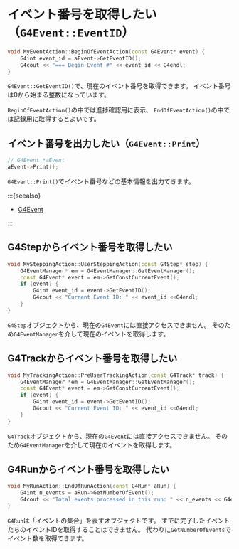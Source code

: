 # イベント番号を取得したい（``G4Event::EventID``）

```cpp
void MyEventAction::BeginOfEventAction(const G4Event* event) {
    G4int event_id = aEvent->GetEventID();
    G4cout << "=== Begin Event #" << event_id << G4endl;
}
```

`G4Event::GetEventID()`で、現在のイベント番号を取得できます。
イベント番号は0から始まる整数になっています。

`BeginOfEventAction()`の中では進捗確認用に表示、
`EndOfEventAction()`の中では記録用に取得するとよいです。

## イベント番号を出力したい（``G4Event::Print``）

```cpp
// G4Event *aEvent
aEvent->Print();
```

`G4Event::Print()`でイベント番号などの基本情報を出力できます。

:::{seealso}

- [G4Event](https://geant4.kek.jp/Reference/11.2.0/classG4Event.html)

:::

## G4Stepからイベント番号を取得したい

```cpp
void MySteppingAction::UserSteppingAction(const G4Step* step) {
    G4EventManager* em = G4EventManager::GetEventManager();
    const G4Event* event = em->GetConstCurrentEvent();
    if (event) {
        G4int event_id = event->GetEventID();
        G4cout << "Current Event ID: " << event_id <<G4endl;
    }
}
```

`G4Step`オブジェクトから、現在の`G4Event`には直接アクセスできません。
そのため`G4EventManager`を介して現在のイベントを取得します。

## G4Trackからイベント番号を取得したい

```cpp
void MyTrackingAction::PreUserTrackingAction(const G4Track* track) {
    G4EventManager *em = G4EventManager::GetEventManager();
    const G4Event* event = em->GetConstCurrentEvent();
    if (event) {
        G4int event_id = event->GetEventID();
        G4cout << "Current Event ID: " << event_id <<G4endl;
    }
}
```

`G4Track`オブジェクトから、現在の`G4Event`には直接アクセスできません。
そのため`G4EventManager`を介して現在のイベントを取得します。

## G4Runからイベント番号を取得したい

```cpp
void MyRunAction::EndOfRunAction(const G4Run* aRun) {
    G4int n_events = aRun->GetNumberOfEvent();
    G4cout << "Total events processed in this run: " << n_events << G4endl;
}
```

`G4Run`は「イベントの集合」を表すオブジェクトです。
すでに完了したイベントたちのイベントIDを取得することはできません。
代わりに`GetNumberOfEvents`でイベント数を取得できます。
